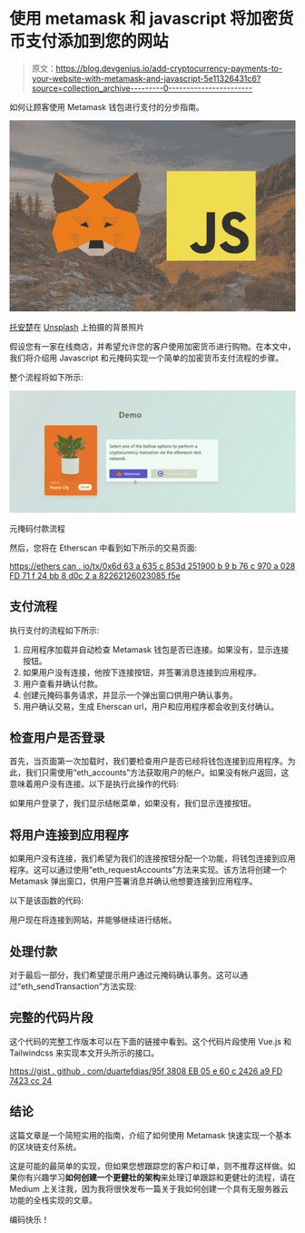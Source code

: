 # 使用 metamask 和 javascript 将加密货币支付添加到您的网站

> 原文：<https://blog.devgenius.io/add-cryptocurrency-payments-to-your-website-with-metamask-and-javascript-5e11326431c6?source=collection_archive---------0----------------------->

如何让顾客使用 Metamask 钱包进行支付的分步指南。

![](img/931ae52838b3f31f21049bc22fbe960a.png)

[托安楚](https://unsplash.com/@toanchu?utm_source=unsplash&utm_medium=referral&utm_content=creditCopyText)在 [Unsplash](https://unsplash.com/s/photos/washington?utm_source=unsplash&utm_medium=referral&utm_content=creditCopyText) 上拍摄的背景照片

假设您有一家在线商店，并希望允许您的客户使用加密货币进行购物。在本文中，我们将介绍用 Javascript 和元掩码实现一个简单的加密货币支付流程的步骤。

整个流程将如下所示:

![](img/f592ac0b2d7ae9ecc407c9fba52b4b42.png)

元掩码付款流程

然后，您将在 Etherscan 中看到如下所示的交易页面:

[https://ethers can . io/tx/0x6d 63 a 635 c 853d 251900 b 9 b 76 c 970 a 028 FD 71 f 24 bb 8 d0c 2 a 82262126023085 f5e](https://etherscan.io/tx/0x6d63a635c853d251900b9b76c970a028fd71f24bb8d0c2a82262126023085f5e)

## 支付流程

执行支付的流程如下所示:

1.  应用程序加载并自动检查 Metamask 钱包是否已连接。如果没有，显示连接按钮。
2.  如果用户没有连接，他按下连接按钮，并签署消息连接到应用程序。
3.  用户查看并确认付款。
4.  创建元掩码事务请求，并显示一个弹出窗口供用户确认事务。
5.  用户确认交易，生成 Eherscan url，用户和应用程序都会收到支付确认。

## 检查用户是否登录

首先，当页面第一次加载时，我们要检查用户是否已经将钱包连接到应用程序。为此，我们只需使用“eth_accounts”方法获取用户的帐户。如果没有帐户返回，这意味着用户没有连接。以下是执行此操作的代码:

如果用户登录了，我们显示结帐菜单，如果没有，我们显示连接按钮。

## 将用户连接到应用程序

如果用户没有连接，我们希望为我们的连接按钮分配一个功能，将钱包连接到应用程序。这可以通过使用“eth_requestAccounts”方法来实现。该方法将创建一个 Metamask 弹出窗口，供用户签署消息并确认他想要连接到应用程序。

以下是该函数的代码:

用户现在将连接到网站，并能够继续进行结帐。

## 处理付款

对于最后一部分，我们希望提示用户通过元掩码确认事务。这可以通过“eth_sendTransaction”方法实现:

## 完整的代码片段

这个代码的完整工作版本可以在下面的链接中看到。这个代码片段使用 Vue.js 和 Tailwindcss 来实现本文开头所示的接口。

[https://gist . github . com/duartefdias/95f 3808 EB 05 e 60 c 2426 a9 FD 7423 cc 24](https://gist.github.com/duartefdias/95f3808eb05e60c2426aa9fd7423cc24)

## 结论

这篇文章是一个简短实用的指南，介绍了如何使用 Metamask 快速实现一个基本的区块链支付系统。

这是可能的最简单的实现，但如果您想跟踪您的客户和订单，则不推荐这样做。如果你有兴趣学习**如何创建一个更健壮的架构**来处理订单跟踪和更健壮的流程，请在 Medium 上关注我，因为我将很快发布一篇关于我如何创建一个具有无服务器云功能的全栈实现的文章。

编码快乐！